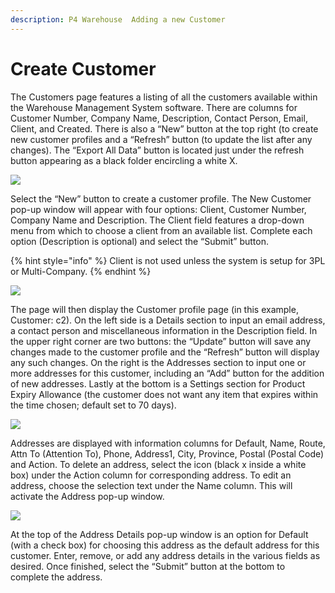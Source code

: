 ```yaml
---
description: P4 Warehouse  Adding a new Customer
---
```


# Create Customer

The Customers page features a listing of all the customers available within the Warehouse Management System software. There are columns for Customer Number, Company Name, Description, Contact Person, Email, Client, and Created. There is also a “New” button at the top right (to create new customer profiles and a “Refresh” button (to update the list after any changes). The “Export All Data” button is located just under the refresh button appearing as a black folder encircling a white X.

![](broken-reference)

Select the “New” button to create a customer profile. The New Customer pop-up window will appear with four options: Client, Customer Number, Company Name and Description. The Client field features a drop-down menu from which to choose a client from an available list. Complete each option (Description is optional) and select the “Submit” button.

{% hint style="info" %}
Client is not used unless the system is setup for 3PL or Multi-Company.
{% endhint %}

![](broken-reference)

The page will then display the Customer profile page (in this example, Customer: c2). On the left side is a Details section to input an email address, a contact person and miscellaneous information in the Description field. In the upper right corner are two buttons: the “Update” button will save any changes made to the customer profile and the “Refresh” button will display any such changes. On the right is the Addresses section to input one or more addresses for this customer, including an “Add” button for the addition of new addresses. Lastly at the bottom is a Settings section for Product Expiry Allowance (the customer does not want any item that expires within the time chosen; default set to 70 days).

![](broken-reference)

Addresses are displayed with information columns for Default, Name, Route, Attn To (Attention To), Phone, Address1, City, Province, Postal (Postal Code) and Action. To delete an address, select the icon (black x inside a white box) under the Action column for corresponding address. To edit an address, choose the selection text under the Name column. This will activate the Address pop-up window.

![](broken-reference)

At the top of the Address Details pop-up window is an option for Default (with a check box) for choosing this address as the default address for this customer. Enter, remove, or add any address details in the various fields as desired. Once finished, select the “Submit” button at the bottom to complete the address.
